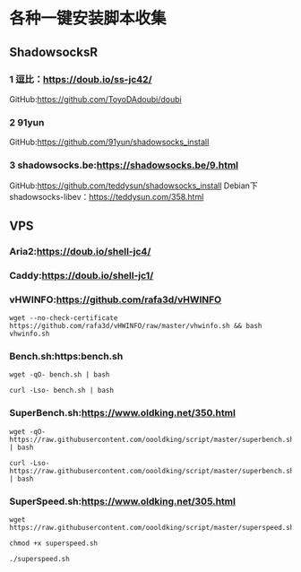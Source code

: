 # 各种一键安装脚本收集

## ShadowsocksR
### 1 逗比：https://doub.io/ss-jc42/
GitHub:https://github.com/ToyoDAdoubi/doubi

### 2 91yun
GitHub:https://github.com/91yun/shadowsocks_install

### 3 shadowsocks.be:https://shadowsocks.be/9.html
GitHub:https://github.com/teddysun/shadowsocks_install
Debian下shadowsocks-libev：https://teddysun.com/358.html

## VPS
### Aria2:https://doub.io/shell-jc4/

### Caddy:https://doub.io/shell-jc1/

### vHWINFO:https://github.com/rafa3d/vHWINFO

```shell
wget --no-check-certificate https://github.com/rafa3d/vHWINFO/raw/master/vhwinfo.sh && bash vhwinfo.sh
```

### Bench.sh:https:bench.sh
```shell
wget -qO- bench.sh | bash

curl -Lso- bench.sh | bash
```
### SuperBench.sh:https://www.oldking.net/350.html
```shell
wget -qO- https://raw.githubusercontent.com/oooldking/script/master/superbench.sh | bash

curl -Lso- https://raw.githubusercontent.com/oooldking/script/master/superbench.sh | bash
```
### SuperSpeed.sh:https://www.oldking.net/305.html
```shell
wget https://raw.githubusercontent.com/oooldking/script/master/superspeed.sh

chmod +x superspeed.sh

./superspeed.sh
```





